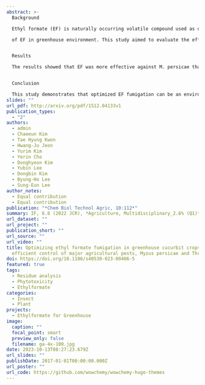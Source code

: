 ```yaml
---
abstract: >-
  Background

  Ethyl formate (EF) is naturally occurring volatile compound used as quarantine fumigant for pest control. Recently, conversion of uses of EF was tried from quarantine to agricultural field due to its promising efficacy. However, there is a lack of studies on the residue pattern on crops and soil and the phytotoxic mechanism

  of EF in greenhouse environment. This study aimed to evaluate the efficacy, residue analysis, and phytotoxicity of EF fumigation in controlling Myzus persicae and Thrips palmi, on cucurbit crops and establish an optimized fumigation strategy for use in greenhouses.


  Results

  The results showed that EF was more effective against M. persicae than against T. palmi. Residue analysis indicated that EF rapidly decomposed and was not retained after 30 min in leaves and 2 h in soil after fumigation, suggesting the potential for residue-free pest control. Phytotoxicity test revealed that watermelon was the most sensitive crop to EF, and H2O2 accumulation was observed above a concentration of 7.5 g/m3. A strategy to reduce phytotoxicity with sodium bicarbonate during fumigation showed promising results in reducing phytotoxic effects on the crops. The optimized EF fumigation with 6 g/m3 was applied in a greenhouse, resulting in 100% and 40% mortality of M. persicae and T. palmi, respectively, with no notable phytotoxicity and EF residue in the treated crops and soil.


  Conclusion

  This study demonstrates that optimized EF fumigation can be an environmentally sustainable method for controlling pests in greenhouses, paving the way for improved pest management practices and sustainable agriculture. Further research is needed to validate these findings and explore the potential of EF fumigation for other crops and pests.
slides: ""
url_pdf: http://arxiv.org/pdf/1512.04133v1
publication_types:
  - "2"
authors:
  - admin
  - Chaeeun Kim
  - Tae Hyung Kwon
  - Hwang-Ju Jeon
  - Yurim Kim
  - Yerin Cho
  - Donghyeon Kim
  - Yubin Lee
  - Dongbin Kim
  - Byung-Ho Lee
  - Sung-Eun Lee
author_notes:
  - Equal contribution
  - Equal contribution
publication: "*Chem Biol Technol Agric, 10:112*"
summary: IF, 6.6 (2022 JCR), *Agriculture, Multidisciplinary_2.6% (Q1)*
url_dataset: ""
url_project: ""
publication_short: ""
url_source: ""
url_video: ""
title: Optimizing ethyl formate fumigation in greenhouse cucurbit crops for
  efficient control of major agricultural pests, Myzus persicae and Thrips palmi
doi: https://doi.org/10.1186/s40538-023-00486-5
featured: true
tags:
  - Residue analysis
  - Phytotoxicity
  - Ethylformate
categories:
  - Insect
  - Plant
projects:
  - Ethylformate for Greenhouse
image:
  caption: ""
  focal_point: smart
  preview_only: false
  filename: ga-4x-100.jpg
date: 2023-10-13T08:27:23.679Z
url_slides: ""
publishDate: 2017-01-01T00:00:00.000Z
url_poster: ""
url_code: https://github.com/wowchemy/wowchemy-hugo-themes
---
```

